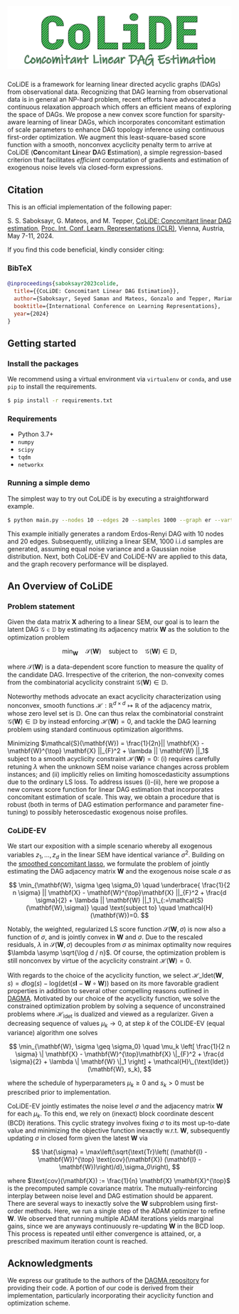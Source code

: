 # ![colide](https://github.com/SAMiatto/colide/blob/main/logo/logo.png)

CoLiDE is a framework for learning linear directed acyclic graphs (DAGs) from observational data. Recognizing that DAG learning from observational data is in general an NP-hard problem, recent efforts have advocated a continuous relaxation approach which offers an efficient means of exploring the space of DAGs. We propose a new convex score function for sparsity-aware learning of linear DAGs, which incorporates concomitant estimation of scale parameters to enhance DAG topology inference using continuous first-order optimization. We augment this least-square-based score function with a smooth, nonconvex acyclicity penalty term to arrive at CoLiDE (**Co**ncomitant **Li**near **D**AG **E**stimation), a simple regression-based criterion that facilitates *efficient* computation of gradients and estimation of exogenous noise levels via closed-form expressions.


## Citation

This is an official implementation of the following paper:

S. S. Saboksayr, G. Mateos, and M. Tepper, [CoLiDE: Concomitant linear DAG estimation,][colide] [Proc. Int. Conf. Learn. Representations (ICLR)](https://iclr.cc/Conferences/2024), Vienna, Austria, May 7-11, 2024.

[colide]: https://arxiv.org/abs/2310.02895

If you find this code beneficial, kindly consider citing:

### BibTeX

```bibtex
@inproceedings{saboksayr2023colide,
  title={{CoLiDE: Concomitant Linear DAG Estimation}},
  author={Saboksayr, Seyed Saman and Mateos, Gonzalo and Tepper, Mariano},
  booktitle={International Conference on Learning Representations},
  year={2024}
}
```

## Getting started

### Install the packages

We recommend using a virtual environment via `virtualenv` or `conda`, and use `pip` to install the requirements.

```bash
$ pip install -r requirements.txt
```

### Requirements

- Python 3.7+
- `numpy`
- `scipy`
- `tqdm`
- `networkx`

### Running a simple demo

The simplest way to try out CoLiDE is by executing a straightforward example. 

```bash
$ python main.py --nodes 10 --edges 20 --samples 1000 --graph er --vartype ev --seed 0
```

This example initially generates a random Erdos-Renyi DAG with 10 nodes and 20 edges. Subsequently, utilizing a linear SEM, 1000 i.i.d samples are generated, assuming equal noise variance and a Gaussian noise distribution. Next, both CoLiDE-EV and CoLiDE-NV are applied to this data, and the graph recovery performance will be displayed.


## An Overview of CoLiDE

### Problem statement

Given the data matrix $\mathbf{X}$ adhering to a linear SEM, our goal is to learn the latent DAG $\mathcal{G} \in \mathbb{D}$ by estimating its adjacency matrix $\mathbf{W}$ as the solution to the optimization problem

$$ \min_{\mathbf{W}} \quad \mathcal{S} (\mathbf{W}) \quad \text{subject to} \quad \mathcal{G} (\mathbf{W}) \in \mathbb{D}, $$

where $\mathcal{S} (\mathbf{W})$ is a data-dependent score function to measure the quality of the candidate DAG. Irrespective of the criterion, the non-convexity comes from the combinatorial acyclicity constraint $\mathcal{G} (\mathbf{W}) \in \mathbb{D}$.

Noteworthy methods advocate an exact acyclicity characterization using nonconvex, smooth functions $\mathcal{H}:\mathbb{R}^{d \times d}\mapsto \mathbb{R}$ of the adjacency matrix, whose zero level set is $\mathbb{D}$. One can thus relax the combinatorial constraint $\mathcal{G}(\mathbf{W}) \in \mathbb{D}$ by instead enforcing $\mathcal{H}(\mathbf{W})=0$, and tackle the DAG learning problem using standard continuous optimization algorithms.

Minimizing $\mathcal{S}(\mathbf{W}) = \frac{1}{2n}|| \mathbf{X}  - \mathbf{W}^{\top} \mathbf{X} ||_{F}^2 + \lambda || \mathbf{W} ||_1$ subject to a smooth acyclicity constraint $\mathcal{H}(\mathbf{W})=0$: (i) requires carefully retuning $\lambda$ when the unknown SEM noise variance changes across problem instances; and (ii) implicitly relies on limiting homoscedasticity assumptions due to the ordinary LS loss. To address issues (i)-(ii), here we propose a new convex score function for linear DAG estimation that incorporates concomitant estimation of scale. This way, we obtain a procedure that is robust (both in terms of DAG estimation performance and parameter fine-tuning) to possibly heteroscedastic exogenous noise profiles.

### CoLiDE-EV

We start our exposition with a simple scenario whereby all exogenous variables $z_1,\ldots,z_d$ in the linear SEM have identical variance $\sigma^2$. Building on the [smoothed concomitant lasso](https://arxiv.org/abs/1606.02702), we formulate the problem of jointly estimating the DAG adjacency matrix $\mathbf{W}$ and the exogenous noise scale $\sigma$ as

$$
\min_{\mathbf{W}, \sigma \geq \sigma_0} \quad \underbrace{ \frac{1}{2 n \sigma} || \mathbf{X} - \mathbf{W}^{\top}\mathbf{X} ||_{F}^2 + \frac{d \sigma}{2} + \lambda || \mathbf{W} ||_1 }\_{:=\mathcal{S}(\mathbf{W},\sigma)} \quad \text{subject to} \quad \mathcal{H}(\mathbf{W})=0.
$$

Notably, the weighted, regularized LS score function $\mathcal{S}(\mathbf{W},\sigma)$ is now also a function of $\sigma$, and is jointly convex in $\mathbf{W}$ and  $\sigma$. Due to the rescaled residuals, $\lambda$ in $\mathcal{S}(\mathbf{W},\sigma)$ decouples from $\sigma$ as minimax optimality now requires $\lambda \asymp \sqrt{\log d / n}$. Of course, the optimization problem is still nonconvex by virtue of the acyclicity constraint $\mathcal{H}(\mathbf{W})=0$. 

With regards to the choice of the acyclicity function, we select $\mathcal{H}\_{\text{ldet}} (\mathbf{W}, s) = d \text{log}(s) - \text{log}(\text{det} (s \mathbf{I} - \mathbf{W} \circ \mathbf{W}))$ based on its more favorable gradient properties in addition to several other compelling reasons outlined in [DAGMA](https://arxiv.org/abs/2209.08037). Motivated by our choice of the acyclicity function, we solve the constrained optimization problem by solving a sequence of unconstrained problems where $\mathcal{H}_{\text{ldet}}$ is dualized and viewed as a regularizer. Given a decreasing sequence of values $\mu_k \to 0$, at step $k$ of the COLIDE-EV (equal variance) algorithm one solves

$$
\min_{\mathbf{W}, \sigma \geq \sigma_0} \quad \mu_k \left[ \frac{1}{2 n \sigma} \| \mathbf{X} - \mathbf{W}^{\top}\mathbf{X} \|_{F}^2 + \frac{d \sigma}{2} + \lambda \| \mathbf{W} \|_1 \right] + \mathcal{H}\_{\text{ldet}}(\mathbf{W}, s_k),
$$

where the schedule of hyperparameters $\mu_k\geq 0$ and $s_k>0$ must be prescribed prior to implementation. 

CoLiDE-EV jointly estimates the noise level $\sigma$ and the adjacency matrix $\mathbf{W}$ for each $\mu_k$. To this end, we rely on (inexact) block coordinate descent (BCD) iterations. This cyclic strategy involves fixing $\sigma$ to its most up-to-date value and minimizing the objective function inexactly w.r.t. $\mathbf{W}$, subsequently updating $\sigma$ in closed form given the latest $\mathbf{W}$ via

$$
\hat{\sigma} = \max\left(\sqrt{\text{Tr}\left( (\mathbf{I} - \mathbf{W})^{\top} \text{cov}(\mathbf{X}) (\mathbf{I} - \mathbf{W})\right)/d},\sigma_0\right),
$$

where $\text{cov}(\mathbf{X}) := \frac{1}{n} \mathbf{X} \mathbf{X}^{\top}$ is the precomputed sample covariance matrix. The mutually-reinforcing interplay between noise level and DAG estimation should be apparent. There are several ways to inexactly solve the $\mathbf{W}$ subproblem using first-order methods. Here, we run a single step of the ADAM optimizer to refine $\mathbf{W}$. We observed that running multiple ADAM iterations yields marginal gains, since we are anyways continuously re-updating $\mathbf{W}$ in the BCD loop. This process is repeated until either convergence is attained, or, a prescribed maximum iteration count is reached.

## Acknowledgments

We express our gratitude to the authors of the [DAGMA repository][dagma-repository] for providing their code. A portion of our code is derived from their implementation, particularly incorporating their acyclicity function and optimization scheme.

[dagma-repository]: https://github.com/kevinsbello/dagma
